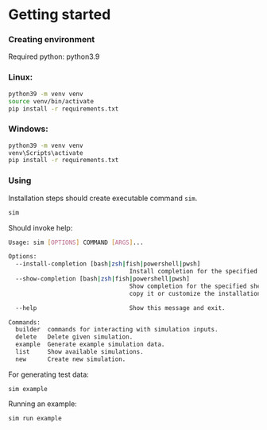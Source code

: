 # Getting started

### Creating environment
Required python: python3.9

### Linux:
```bash
python39 -m venv venv
source venv/bin/activate
pip install -r requirements.txt
```

### Windows:
```bash
python39 -m venv venv
venv\Scripts\activate
pip install -r requirements.txt
```

### Using
Installation steps should create executable command `sim`.

```bash
sim
```
Should invoke help:
```bash
Usage: sim [OPTIONS] COMMAND [ARGS]...

Options:
  --install-completion [bash|zsh|fish|powershell|pwsh]
                                  Install completion for the specified shell.
  --show-completion [bash|zsh|fish|powershell|pwsh]
                                  Show completion for the specified shell, to
                                  copy it or customize the installation.

  --help                          Show this message and exit.

Commands:
  builder  commands for interacting with simulation inputs.
  delete   Delete given simulation.
  example  Generate example simulation data.
  list     Show available simulations.
  new      Create new simulation.
```

For generating test data:

`sim example`

Running an example:

`sim run example`

